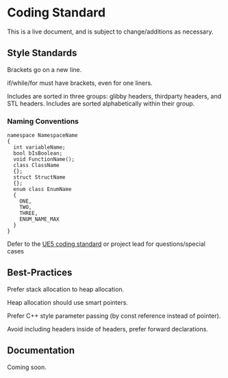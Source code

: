 # Coding Standard

This is a live document, and is subject to change/additions as necessary.

## Style Standards

Brackets go on a new line. 

if/while/for must have brackets, even for one liners.

Includes are sorted in three groups: glibby headers, thirdparty headers, and STL headers. Includes are sorted alphabetically within their group.

### Naming Conventions

```
namespace NamespaceName
{
  int variableName;
  bool bIsBoolean;
  void FunctionName();
  class ClassName
  {};
  struct StructName
  {};
  enum class EnumName
  {
    ONE,
    TWO,
    THREE,
    ENUM_NAME_MAX
  }
}
```

Defer to the [UE5 coding standard](https://docs.unrealengine.com/4.26/en-US/ProductionPipelines/DevelopmentSetup/CodingStandard/) or project lead for questions/special cases

## Best-Practices

Prefer stack allocation to heap allocation.

Heap allocation should use smart pointers.

Prefer C++ style parameter passing (by const reference instead of pointer).

Avoid including headers inside of headers, prefer forward declarations.

## Documentation

Coming soon.

